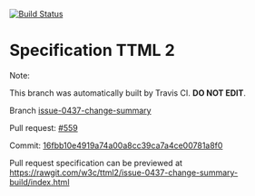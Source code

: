 [![Build Status](https://travis-ci.org/w3c/ttml2.svg?branch=issue-0437-change-summary)](https://travis-ci.org/w3c/ttml2)


# Specification TTML 2


Note:


This branch was automatically built by Travis CI. <b>DO NOT EDIT</b>.


 Branch [issue-0437-change-summary](https://github.com/w3c/ttml2/tree/issue-0437-change-summary)


 Pull request: [#559](https://github.com/w3c/ttml2/pull/559)


 Commit: [16fbb10e4919a74a00a8cc39ca7a4ce00781a8f0](https://github.com/w3c/ttml2/commit/16fbb10e4919a74a00a8cc39ca7a4ce00781a8f0)

Pull request specification can be previewed at https://rawgit.com/w3c/ttml2/issue-0437-change-summary-build/index.html



